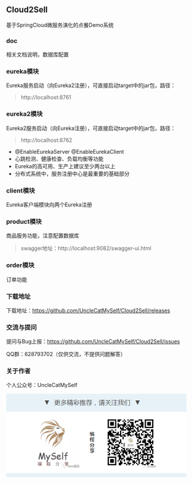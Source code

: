 ## Cloud2Sell

基于SpringCloud微服务演化的点餐Demo系统

### doc

相关文档说明，数据库配置

### eureka模块

Eureka服务启动（向Eureka2注册），可直接启动target中的jar包，路径：

> http://localhost:8761

### eureka2模块

Eureka2服务启动（向Eureka注册），可直接启动target中的jar包，路径：

> http://localhost:8762

* @EnableEurekaServer @EnableEurekaClient
* 心跳检测、健康检查、负载均衡等功能
* Eureka的高可用、生产上建议至少两台以上
* 分布式系统中，服务注册中心是最重要的基础部分

### client模块

Eureka客户端模块向两个Eureka注册

### product模块

商品服务功能，注意配置数据库

> swagger地址：http://localhost:9082/swagger-ui.html

### order模块

订单功能

### 下载地址

下载地址：https://github.com/UncleCatMySelf/Cloud2Sell/releases

### 交流与提问

提问与Bug上报：https://github.com/UncleCatMySelf/Cloud2Sell/issues

QQ群：628793702（仅供交流，不提供问题解答）

### 关于作者

个人公众号：UncleCatMySelf

![Image text](https://raw.githubusercontent.com/UncleCatMySelf/img-myself/master/img/%E5%85%AC%E4%BC%97%E5%8F%B7.png)